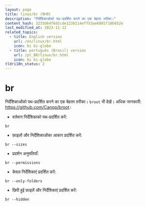 ```yaml
---
layout: page
title: linux/br (हिन्दी)
description: "निर्देशिकाओंको पथ-प्रदर्शित करने का एक बेहतर तरीका।"
content_hash: 3233d64f6d1cde123b114eff53ae6801f10b652e
last_modified_at: 2023-11-12
related_topics:
  - title: English version
    url: /en/linux/br.html
    icon: bi bi-globe
  - title: português (Brasil) version
    url: /pt_BR/linux/br.html
    icon: bi bi-globe
tldri18n_status: 2
---
```

# br

निर्देशिकाओंको पथ-प्रदर्शित करने का एक बेहतर तरीका।
`broot` भी देखें।
अधिक जानकारी: <https://github.com/Canop/broot>।

- वर्तमान निर्देशिकाको पथ-प्रदर्शित करें:

`br`

- फ़ाइलों और निर्देशिकाओंका आकार प्रदर्शित करें:

`br --sizes`

- प्रदर्शन अनुमतियाँ:

`br --permissions`

- केवल निर्देशिकाएं प्रदर्शित करें:

`br --only-folders`

- छिपी हुई फ़ाइलें और निर्देशिकाएं प्रदर्शित करें:

`br --hidden`
